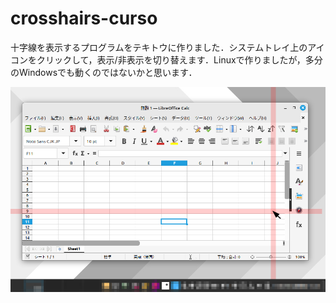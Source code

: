 # crosshairs-curso
十字線を表示するプログラムをテキトウに作りました．システムトレイ上のアイコンをクリックして，表示/非表示を切り替えます．Linuxで作りましたが，多分のWindowsでも動くのではないかと思います．

![](https://github.com/takago/crosshairs-cursor/blob/main/screenshot00.png)
